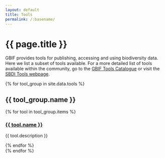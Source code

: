 ```yaml
---
layout: default
title: Tools
permalink: /:basename/
---
```


# {{ page.title }}

GBIF provides tools for publishing, accessing and using biodiversity data. Here we list a subset of tools available. For a more detailed list of tools available within the community, go to the [GBIF Tools Catalogue](https://www.gbif.org/resource/search?contentType=tool) or visit the [SBDI Tools webpage](https://tools.biodiversitydata.se/).

{% for tool_group in site.data.tools %}
  <article>
    <h2>{{ tool_group.name }}</h2>
    <div class="grid grid-cols-1 md:grid-cols-2 lg:grid-cols-3 gap-4">
      {% for tool in tool_group.items %}
        <article class="bg-slate-100 shadow-md px-3 cursor-pointer hover:bg-slate-200" onclick="location.href='{{ tool.link }}';">
          <h3 class="mb-2"><a href="{{ tool.link }}">{{ tool.name }}</a></h3>
          <p>{{ tool.description }}</p>
        </article>
      {% endfor %}
    </div>
  </article>
{% endfor %}
